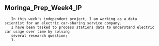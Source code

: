 ## Moringa_Prep_Week4_IP
       In this week's independent project, I am working as a data scientist for an electric car-sharing service company. 
       I have been tasked to process stations data to understand electric car usage over time by solving 
       several research question;
       1. 
